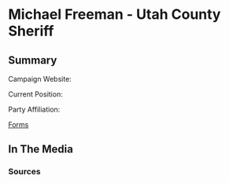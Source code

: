 # Michael Freeman - Utah County Sheriff

## Summary


Campaign Website:

Current Position:

Party Affiliation:

[Forms](/forms/DOC_UCSheriff_Freeman.pdf)


## In The Media

### Sources
